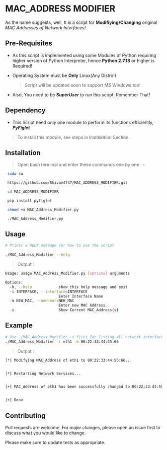 # MAC_ADDRESS MODIFIER

As the name suggests, well, It is a script for **Modifiying/Changing** original *MAC Addresses of Network Interfaces!*

## Pre-Requisites

- As this script is implemented using some Modules of Python requiring higher version of Python Interpreter, hence **Python 2.7.18** or higher is Required!
- Operating System must be **Only** Linux(Any Distro!)

   > Script will be updated soon to support MS Windows too!
 - Also, You need to be ***SuperUser*** to run this script. Remember That!

## Dependency

- This Script need only one module to perform its functions efficiently, ***PyFiglet***
 > To install this module, see steps in *Installation* Section

## Installation

> Open bash terminal and enter these commands one by one : -
 
```bash 
 sudo su

 https://github.com/Shivam4747/MAC_ADDRESS_MODIFIER.git

 cd MAC_ADDRESS_MODIFIER

 pip install pyfiglet

 chmod +x MAC_Address_Modifier.py

 ./MAC_Address_Modifier.py
```     

## Usage

```bash
# Prints a HELP message for how to use the script
  
./MAC_Address_Modifier --help
```
 > Output :

```bash
Usage: usage MAC_Address_Modifier.py [options] arguments

Options:
  -h, --help            show this help message and exit
  -i INTERFACE, --interface=INTERFACE
                        Enter Interface Name
  -m NEW_MAC, --new-mac=NEW_MAC
                        Enter new MAC Address
  -s                    Show Current MAC_Address(s)
```

## Example

```bash
# Use ./MAC_Address_Modifier -s first for listing all network interfaces name, then use this command:-
./MAC_Address_Modifier -i eth1 -m 00:22:33:44:55:66
```
 > Output :

```bash
[*] Modifying MAC_Address of eth1 to 00:22:33:44:55:66...


[*] Restarting Network Services...


[+] MAC_Address of eth1 has been successfully changed to 00:22:33:44:55:66


[+] Done 
```

## Contributing
Pull requests are welcome. For major changes, please open an issue first to discuss what you would like to change.

Please make sure to update tests as appropriate.
